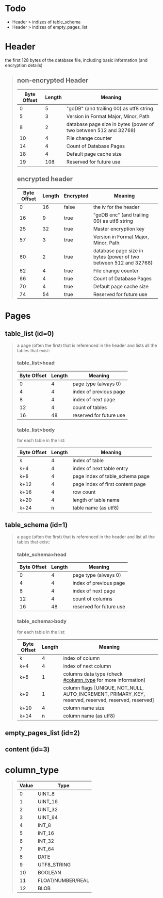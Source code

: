 # Todo
* Header > indizes of table_schema
* Header > indizes of empty_pages_list

# Header
the first 128 bytes of the database file, including basic information (and encryption details)
> ## non-encrypted Header
> | Byte Offset | Length | Meaning |
> | --- | --- | --- |
> | 0 | 5 | "goDB" (and trailing 00) as utf8 string |
> | 5 | 3 | Version in Format Major, Minor, Path |
> | 8 | 2 | database page size in bytes (power of two between 512 and 32768)
> | 10 | 4 | File change counter |
> | 14 | 4 | Count of Database Pages |
> | 18 | 4 | Default page cache size |
> | 19 | 108 | Reserved for future use |
>
> ## encrypted header
> | Byte Offset | Length | Encrypted | Meaning |
> | --- | --- | --- | --- |
> | 0 | 16 | false | the iv for the header
> | 16 | 9 | true | "goDB enc" (and trailing 00) as utf8 string |
> | 25 | 32 | true | Master encryption key |
> | 57 | 3 | true | Version in Format Major, Minor, Path |
> | 60 | 2 | true | database page size in bytes (power of two between 512 and 32768)
> | 62 | 4 | true | File change counter |
> | 66 | 4 | true | Count of Database Pages |
> | 70 | 4 | true | Default page cache size |
> | 74 | 54 | true | Reserved for future use |

# Pages
## table_list (id=0)
> a page (often the first) that is referenced in the header and lists all the tables that exist:
> ### table_list>head
> | Byte Offset | Length | Meaning |
> | --- | --- | --- |
> | 0 | 4 | page type (always 0) |
> | 4 | 4 | index of previous page |
> | 8 | 4 | index of next page |
> | 12 | 4 | count of tables |
> | 16 | 48 | reserved for future use |
>
> ### table_list>body
> for each table in the list:
>
> | Byte Offset | Length | Meaning |
> | --- | --- | --- |
> | k | 4 | index of table |
> | k+4 | 4 | index of next table entry |
> | k+8 | 4 | page index of table_schema page |
> | k+12 | 4 | page index of first content page |
> | k+16 | 4 | row count |
> | k+20 | 4 | length of table name |
> | k+24 | n | table name (as utf8) |
## table_schema (id=1)
> a page (often the first) that is referenced in the header and list all the tables that exist:
> ### table_schema>head
> | Byte Offset | Length | Meaning |
> | --- | --- | --- |
> | 0 | 4 | page type (always 0) |
> | 4 | 4 | index of previous page |
> | 8 | 4 | index of next page |
> | 12 | 4 | count of columns |
> | 16 | 48 | reserved for future use |
>
> ### table_schema>body
> for each table in the list:
>
> | Byte Offset | Length | Meaning |
> | --- | --- | --- |
> | k | 4 | index of column |
> | k+4 | 4 | index of next column |
> | k+8 | 1 | columns data type (check [#column_type](#column_type) for more information) |
> | k+9 | 1 | column flags [UNIQUE, NOT_NULL, AUTO_INCREMENT, PRIMARY_KEY, reserved, reserved, reserved, reserved] |
> | k+10 | 4 | column name size |
> | k+14 | n | column name (as utf8) |
## empty_pages_list (id=2)
## content (id=3)

# column_type
> | Value | Type |
> | --- | --- |
> | 0 | UINT_8 |
> | 1 | UINT_16 |
> | 2 | UINT_32 |
> | 3 | UINT_64 |
> | 4 | INT_8 |
> | 5 | INT_16 |
> | 6 | INT_32 |
> | 7 | INT_64 |
> | 8 | DATE |
> | 9 | UTF8_STRING |
> | 10 | BOOLEAN |
> | 11 | FLOAT/NUMBER/REAL |
> | 12 | BLOB |
